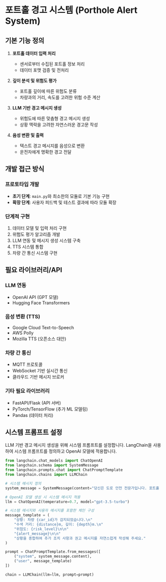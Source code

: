 # 포트홀 경고 시스템 (Porthole Alert System)

## 기본 기능 정의

1. **포트홀 데이터 입력 처리**
   - 센서로부터 수집된 포트홀 정보 처리
   - 데이터 포맷 검증 및 전처리

2. **깊이 분석 및 위험도 평가**
   - 포트홀 깊이에 따른 위험도 분류
   - 차량과의 거리, 속도를 고려한 위험 수준 계산

3. **LLM 기반 경고 메시지 생성**
   - 위험도에 따른 맞춤형 경고 메시지 생성
   - 상황 맥락을 고려한 자연스러운 경고문 작성

4. **음성 변환 및 출력**
   - 텍스트 경고 메시지를 음성으로 변환
   - 운전자에게 명확한 경고 전달


## 개발 접근 방식

### 프로토타입 개발
- **초기 단계**: `main.py`와 최소한의 모듈로 기본 기능 구현
- **확장 단계**: 사용자 피드백 및 테스트 결과에 따라 모듈 확장

### 단계적 구현
1. 데이터 모델 및 입력 처리 구현
2. 위험도 평가 알고리즘 개발
3. LLM 연동 및 메시지 생성 시스템 구축
4. TTS 시스템 통합
5. 차량 간 통신 시스템 구현

## 필요 라이브러리/API

### LLM 연동
- OpenAI API (GPT 모델)
- Hugging Face Transformers

### 음성 변환 (TTS)
- Google Cloud Text-to-Speech
- AWS Polly
- Mozilla TTS (오픈소스 대안)

### 차량 간 통신
- MQTT 프로토콜
- WebSocket 기반 실시간 통신
- 클라우드 기반 메시지 브로커

### 기타 필요 라이브러리
- FastAPI/Flask (API 서버)
- PyTorch/TensorFlow (추가 ML 모델링)
- Pandas (데이터 처리)

## 시스템 프롬프트 설정

LLM 기반 경고 메시지 생성을 위해 시스템 프롬프트를 설정합니다. LangChain을 사용하여 시스템 프롬프트를 정의하고 OpenAI 모델에 적용합니다.

```python
from langchain.chat_models import ChatOpenAI
from langchain.schema import SystemMessage
from langchain.prompts.chat import ChatPromptTemplate
from langchain.chains import LLMChain

# 시스템 메시지 정의
system_message = SystemMessage(content="당신은 도로 안전 전문가입니다. 포트홀 상황에 대한 적절한 안전 조치 사항을 제안해 주세요.")

# OpenAI 모델 생성 시 시스템 메시지 적용
llm = ChatOpenAI(temperature=0.7, model="gpt-3.5-turbo")

# 시스템 메시지와 사용자 메시지를 포함한 체인 구성
message_template = (
    "상황: 차량 {car_id}가 감지되었습니다.\n"
    "수색 거리: {distance}m, 깊이: {depth}m.\n"
    "위험도: {risk_level}\n\n"
    "{alert_message}\n\n"
    "상황을 종합하여 추가 조치 사항과 권고 메시지를 자연스럽게 작성해 주세요."
)

prompt = ChatPromptTemplate.from_messages([
    ("system", system_message.content),
    ("user", message_template)
])

chain = LLMChain(llm=llm, prompt=prompt)
